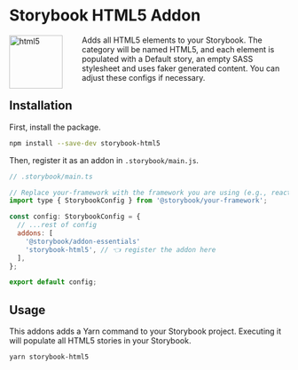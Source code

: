 # Storybook HTML5 Addon
<img src='https://github.com/vardumper/storybook-html5/assets/21208397/c8d73198-0135-4c48-a4ca-33ea1a744a02' style='float:left; margin-right:35px;' title='html5' width='96' height='96'>
Adds all HTML5 elements to your Storybook. The category will be named HTML5, and each element is populated with a Default story, an empty SASS stylesheet and uses faker generated content. You can adjust these configs if necessary.

## Installation

First, install the package.

```sh
npm install --save-dev storybook-html5
```

Then, register it as an addon in `.storybook/main.js`.

```js
// .storybook/main.ts

// Replace your-framework with the framework you are using (e.g., react-webpack5, vue3-vite)
import type { StorybookConfig } from '@storybook/your-framework';

const config: StorybookConfig = {
  // ...rest of config
  addons: [
    '@storybook/addon-essentials'
    'storybook-html5', // 👈 register the addon here
  ],
};

export default config;
```

## Usage

This addons adds a Yarn command to your Storybook project. Executing it will populate all HTML5 stories in your Storybook.

```
yarn storybook-html5
```
